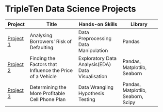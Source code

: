 # TripleTen Data Science Projects

| Project | Title | Hands-on Skills | Library |
| ------------- | ------------- | ------------- | ------------- |
| [Project 1](project%201) | Analysing Borrowers' Risk of Defaulting | Data Preprocessing<br>Data Manipulation | Pandas |
| [Project 2](project%202) | Finding the Factors that Influence the Price of a Vehicle | Exploratory Data Analysis(EDA)<br>Data Visualisation | Pandas, Matplotlib, Seaborn |
| [Project 3](project%203) | Determining the More Profitable Cell Phone Plan | Data Wrangling<br>Hypothesis Testing | Pandas, Matplotlib, Seaborn, Scipy |
